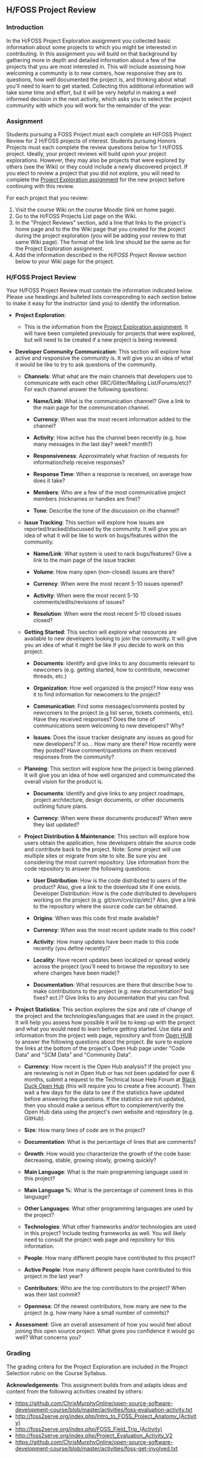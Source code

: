 ## H/FOSS Project Review

### Introduction

In the H/FOSS Project Exploration assignment you collected basic information about some projects to which you might be interested in contributing. In this assignment you will build on that background by gathering more in depth and detailed information about a few of the projects that you are most interested in. This will include assessing how welcoming a community is to new comers, how responsive they are to questions, how well documented the project is, and thinking about what you'll need to learn to get started. Collecting this additional information will take some time and effort, but it will be very helpful in making a well informed decision in the next activity, which asks you to select the project community with which you will work for the remainder of the year.

### Assignment

Students pursuing a FOSS Project must each complete an H/FOSS Project Review for 2 H/FOSS projects of interest. Students pursuing Honors Projects must each complete the review questions below for 1 H/FOSS project. Ideally, your project reviews will build upon your project explorations. However, they may also be projects that were explored by others (see the Wiki) or they could include a newly discovered project. If you elect to review a project that you did not explore, you will need to complete the [Project Exploration assignment](02-ProjExplore.md) for the new project before continuing with this review.

For each project that you review:

1. Visit the course Wiki on the course Moodle (link on home page).
1. Go to the H/FOSS Projects List page on the Wiki.
1. In the "Project Reviews" section, add a line that links to the project's home page and to the the Wiki page that you created for the project during the project exploration (you will be adding your review to that same Wiki page). The format of the link line should be the same as for the Project Exploration assignment.
1. Add the information described in the *H/FOSS Project Review* section below to your Wiki page for the project.

### H/FOSS Project Review

Your H/FOSS Project Review must contain the information indicated below. Please use headings and bulleted lists corresponding to each section below to make it easy for the instructor (and you) to identify the information.

* **Project Exploration**:

  - This is the information from the [Project Exploration
    assignment](02-ProjExplore.md). It will have been completed
    previously for projects that were explored, but will need to be
    created if a new project is being reviewed.
	 
* **Developer Community Communication**: This section will explore how
  active and responsive the community is. It will give you an idea of
  what it would be like to try to ask questions of the community.
	 
  - **Channels**: What what are the main channels that developers use
    to communicate with each other (IRC/Gitter/Mailing
    List/Forums/etc)? For each channel answer the following questions:

     * **Name/Link**: What is the communication channel? Give a link to
       the main page for the communication channel.

     * **Currency**: When was the most recent information added to the
       channel?

     * **Activity**: How active has the channel been recently
       (e.g. how many messages in the last day? week? month?)

     * **Responsiveness**: Approximately what fraction of requests for
       information/help receive responses?

     * **Response Time**: When a response is received, on average how
       does it take?

     * **Members**: Who are a few of the most communicative project
       members (nicknames or handles are fine)?

     * **Tone**: Describe the tone of the discussion on the channel?

  - **Issue Tracking**: This section will explore how issues are
    reported/tracked/discussed by the community. It will give you an
    idea of what it will be like to work on bugs/features within the
    community.

     * **Name/Link**: What system is used to rack bugs/features? Give
       a link to the main page of the issue tracker.

     * **Volume**: How many open (non-closed) issues are there?

     * **Currency**: When were the most recent 5-10 issues opened?

     * **Activity**: When were the most recent 5-10
       comments/edits/revisions of issues?

     * **Resolution**: When were the most recent 5-10 closed issues
       closed?

  - **Getting Started**: This section will explore what resources are
    available to new developers looking to join the community. It will
    give you an idea of what it might be like if you decide to work on
    this project.
  
     * **Documents**: Identify and give links to any documents
       relevant to newcomers (e.g. getting started, how to contribute,
       newcomer threads, etc.)
	 
     * **Organization**: How well organized is the project? How easy
       was it to find information for newcomers to the project?
	 
     * **Communication**: Find some messages/comments posted by
       newcomers to the project (e.g list serve, tickets comments,
       etc). Have they received responses? Does the tone of
       communications seem welcoming to new developers? Why?
	 
     * **Issues**: Does the issue tracker designate any issues as good
       for new developers? If so... How many are there? How recently
       were they posted? Have comment/questions on them received
       responses from the community?

  - **Planning**: This section will explore how the project is being
    planned. It will give you an idea of how well organized and
    communicated the overall vision for the product is.
  
     * **Documents**: Identify and give links to any project roadmaps,
       project architecture, design documents, or other documents
       outlining future plans.
	 
     * **Currency**: When were these documents produced? When were
       they last updated?
	   
  - **Project Distribution & Maintenance**: This section will explore how users obtain the application, how developers obtain the source code and contribute back to the project. Note: Some project will use multiple sites or migrate from site to site. Be sure you are considering the most current repository. Use information from the code repository to answer the following questions:
  
     * **User Distribution**: How is the code distributed to users of
       the product? Also, give a link to the download site if one
       exists.  Developer Distribution: How is the code distributed to
       developers working on the project (e.g. git/svn/cvs/zip/etc)?
       Also, give a link to the repository where the source code can
       be obtained.

     * **Origins**: When was this code first made available?

     * **Currency**: When was the most recent update made to this
       code?

     * **Activity**: How many updates have been made to this code
       recently (you define recently)?

     * **Locality**: Have recent updates been localized or spread
       widely across the project (you'll need to browse the repository
       to see where changes have been made)?

     * **Documentation**: What resources are there that describe how
       to make contributions to the project (e.g. new documentation?
       bug fixes? ect.)? Give links to any documentation that you can
       find.
	   
 - **Project Statistics**: This section explores the size and rate of
   change of the project and the technologies/languages that are used
   in the project. It will help you assess how possible it will be to
   keep up with the project and what you would need to learn before
   getting started. Use data and information from the project web
   page, repository and from [Open HUB](https://www.openhub.net/) to
   answer the following questions about the project. Be sure to
   explore the links at the bottom of the project's Open Hub page
   under "Code Data" and "SCM Data" and "Community Data".
 
     * **Currency**: How recent is the Open Hub analysis? If the
       project you are reviewing is not in Open Hub or has not been
       updated for over 6 months, submit a request to the Technical
       Issue Help Forum at [Black Duck Open
       Hub](https://community.synopsys.com/s/black-duck-open-hub)
       (this will require you to create a free account). Then wait a
       few days for the data to see if the statistics have updated
       before answering the questions. If the statistics are not
       updated, then you should make a serious effort to
       complement/verify the Open Hub data using the project's own
       website and repository (e.g. GitHub).

     * **Size**: How many lines of code are in the project?

     * **Documentation**: What is the percentage of lines that are
       comments?

     * **Growth**: How would you characterize the growth of the code
       base: decreasing, stable, growing slowly, growing quickly?

     * **Main Language**: What is the main programming language used
       in this project?

     * **Main Language %**: What is the percentage of comment lines in
       this language?

     * **Other Languages**: What other programming languages are used
       by the project?

     * **Technologies**: What other frameworks and/or technologies are
       used in this project? Include testing frameworks as well. You
       will likely need to consult the project web page and repository
       for this information.

     * **People**: How many different people have contributed to this
       project?

     * **Active People**: How many different people have contributed
       to this project in the last year?

     * **Contributors**: Who are the top contributors to the project?
       When was their last commit?

     * **Openness**: Of the newest contributors, how many are new to
       the project (e.g. how many have a small number of commits)?
	   
 - **Assessment**: Give an overall assessment of how you would feel
   about joining this open source project. What gives you confidence
   it would go well? What concerns you?
   
### Grading


The grading critera for the Project Exploration are included in the Project Selection rubric on the Course Syllabus.

**Acknowledgements**: This assignment builds from and adapts ideas and content from the following activities created by others:

* https://github.com/ChrisMurphyOnline/open-source-software-development-course/blob/master/activities/foss-evaluation-activity.txt
* http://foss2serve.org/index.php/Intro_to_FOSS_Project_Anatomy_(Activity)
* http://foss2serve.org/index.php/FOSS_Field_Trip_(Activity)
* http://foss2serve.org/index.php/Project_Evaluation_Activity_V2
* https://github.com/ChrisMurphyOnline/open-source-software-development-course/blob/master/activities/foss-get-involved.txt
